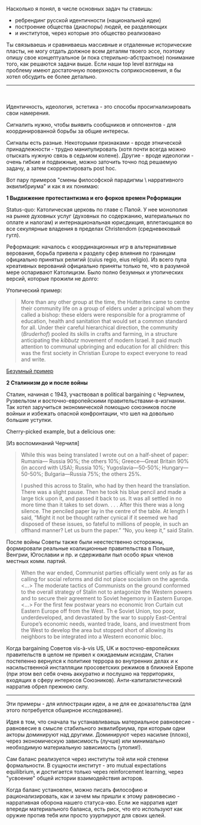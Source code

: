 
Насколько я понял, в числе основных задач ты ставишь:
- ребрендинг русской идентичности (национальной идеи) 
- построение общества (диаспоры) людей, ее разделяющих
- и институтов, через которые это общество реализовано

Ты связываешь и сравниваешь массивные и отдаленные исторические пласты, не могу отдать должное
всем деталям твоего эссе, поэтому опишу свое концептуальное (и пока стерильно-абстрактное) понимание того, как решаются задачи выше. Если наши top level взгляды на проблему имеют достаточную поверхность соприкосновения, я бы хотел обсудить ее более детально.
___________________
\
\
Идентичность, идеология, эстетика - это способы просигнализировать свои намерения.

Сигналить нужно, чтобы выявить сообщников и оппонентов - для координированной борьбы за общие интересы.

Сигналы есть разные.
Некоторыми признаками - вроде этнической принадлежности - трудно манипулировать (хотя почти всегда можно отыскать нужную связь в седьмом колене). Другие - вроде идеологии - очень гибкие и подвижные, можно заточить точно под решаемую задачу, а затем скорректировать post hoc.

Вот пару примеров "смены философской парадигмы \ нарративного эквилибриума" и как я их понимаю:

**1 Выдвижение протестантизма и его форков времен Реформации**

Status-quo: Католическая церковь по главе с Папой. У нее монополия на рынке духовных услуг (духовных по содержанию, материальных по оплате и налогам) и интернациональная юрисдикция, вплетающаяся во все секулярные владения в пределах Christendom (средневековый гугл).

Реформация: началось с координационных игр в альтернативные верования, борьба привела к разделу сфер влияния по границам официально принятых религий (cuius regio, eius religio). Из всего пула креативных верований официально приняты только те, что в разумной мере оспаривают Католицизм. Было полно безумных и утопических версий, которые прожили не долго:

Утопический пример:
>    More than any other group at the time, the Hutterites came to
> centre their community life on a group of elders under a principal
> whom they called a bishop: these elders were responsible for a
> programme of education, health and sanitation that would set a common
> standard for all. Under their careful hierarchical direction, the
> community (_Bruderhof_) pooled its skills in crafts and farming, in a
> structure anticipating the _kibbutz_ movement of modern Israel. It
> paid much attention to communal upbringing and education for all
> children: this was the first society in Christian Europe to expect
> everyone to read and write.

  

[Безумный пример](https://en.wikipedia.org/wiki/M%C3%BCnster_rebellion)

  

  

**2 Сталинизм до и после войны**

  

Сталин, начиная с 1943, участвовал в political bargaining c Черчилем, Рузвельтом и восточно-европейскими правительствами-в-изгнании. Так хотел заручиться экономической помощью союзников после войныи и избежать опасной конфронтации, что шел на довольно большие уступки.

Cherry-picked example, but a delicious one:

[Из воспоминаний Черчиля]

> While this was being translated I wrote out on a half-sheet of paper:
> Rumania— Russia 90%; the others 10%; Greece—Great Britain 90% (in
> accord with USA); Russia 10%; Yugoslavia—50-50%; Hungary—50-50%;
> Bulgaria—Russia 75%; the others 25%. 
>
> I pushed this across to Stalin, who had by then heard the translation.
> There was a slight pause. Then he took his blue pencil and made a large
>  tick upon it, and passed it back to us. 
>  It was all settled in no more time than it takes to set down. . . .
>  After this there was a long silence. The penciled paper lay in the centre
>  of the table. At length I said, “Might it not be thought rather cynical
>  if it seemed we had disposed of these issues, so fateful to millions
>  of people, in such an offhand manner? Let us burn the paper.” 
>  “No, you keep it,” said Stalin.

  

После войны Советы также были неестественно осторожны, формировали реальные коалиционные правительства в Польше, Венгрии, Югославии и пр. и сдерживали пыл особо ярых членов местных комм. партий.

  

> When the war ended, Communist parties officially went only as far as
> calling for social reforms and did not place socialism on the agenda.  
> <...> 
> The moderate tactics of Communists on the ground conformed to
> the overall strategy of Stalin not to antagonize the Western powers
> and to secure their agreement to Soviet hegemony in Eastern Europe.  
> <...> 
> For the first few postwar years no economic Iron Curtain cut
> Eastern Europe off from the West. Th e Soviet Union, too poor,
> underdeveloped, and devastated by the war to supply East-Central
> Europe’s economic needs, wanted trade, loans, and investment from the
> West to develop the area but stopped short of allowing its neighbors
> to be integrated into a Western economic bloc.

Когда bargaining Советов vis-à-vis US, UK и восточно-европейских правительств в целом не привел к ожидаемым исходам, Сталин постепенно вернулся к политике террора во внутренних делах и к насильственной инсталляции
просоветских режимов в ближней Европе (при этом вел себя очень аккуратно и послушно на территориях, входящих в сферу интересов Союзников). Анти-капиталистический нарратив обрел прежнюю силу. 

___
Эти примеры - для иллюстрации идеи, а не для ее доказательства (для этого потребуется
обширное исследование).

  

Идея в том, что сначала ты устанавливаешь материальное равновесие - равновесие в смысле стабильного эквилибриума, при которым одни акторы доминируют над другими. Доминируют через насилие (плохо), через экономическую зависимость (лучше) или минимально необходимую материальную зависимость (утопия!).

Сам баланс реализуется через институты той или ной степени формальности. В сущности институт - это 
mutual expectations equilibrium, и достигается только через reinforcement learning, через "усвоение" общей истории взаимодействия акторов. 

Когда баланс установлен, можно писать философию и рационализировать, как и зачем мы пришли к этому равновесию - нарративная оборона нашего статуса-кво. Если же нарратив идет впереди материального баланса, есть риск, что его используют как оружие против тебя или просто узурпируют для своих целей.    



